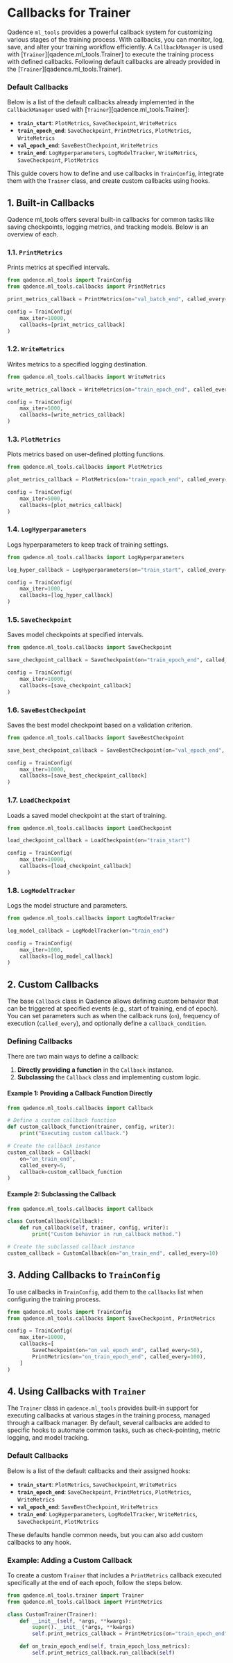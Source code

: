 
# Callbacks for Trainer

Qadence `ml_tools` provides a powerful callback system for customizing various stages of the training process. With callbacks, you can monitor, log, save, and alter your training workflow efficiently. A `CallbackManager` is used with [`Trainer`][qadence.ml_tools.Trainer] to execute the training process with defined callbacks. Following default callbacks are already provided in the [`Trainer`][qadence.ml_tools.Trainer].

### Default Callbacks
Below is a list of the default callbacks already implemented in the `CallbackManager` used with [`Trainer`][qadence.ml_tools.Trainer]:

- **`train_start`**: `PlotMetrics`, `SaveCheckpoint`, `WriteMetrics`
- **`train_epoch_end`**: `SaveCheckpoint`, `PrintMetrics`, `PlotMetrics`, `WriteMetrics`
- **`val_epoch_end`**: `SaveBestCheckpoint`, `WriteMetrics`
- **`train_end`**: `LogHyperparameters`, `LogModelTracker`, `WriteMetrics`, `SaveCheckpoint`, `PlotMetrics`

This guide covers how to define and use callbacks in `TrainConfig`, integrate them with the `Trainer` class, and create custom callbacks using hooks.


## 1. Built-in Callbacks

Qadence ml_tools offers several built-in callbacks for common tasks like saving checkpoints, logging metrics, and tracking models. Below is an overview of each.

### 1.1. `PrintMetrics`

Prints metrics at specified intervals.

```python
from qadence.ml_tools import TrainConfig
from qadence.ml_tools.callbacks import PrintMetrics

print_metrics_callback = PrintMetrics(on="val_batch_end", called_every=100)

config = TrainConfig(
    max_iter=10000,
    callbacks=[print_metrics_callback]
)
```

### 1.2. `WriteMetrics`

Writes metrics to a specified logging destination.

```python
from qadence.ml_tools.callbacks import WriteMetrics

write_metrics_callback = WriteMetrics(on="train_epoch_end", called_every=50)

config = TrainConfig(
    max_iter=5000,
    callbacks=[write_metrics_callback]
)
```

### 1.3. `PlotMetrics`

Plots metrics based on user-defined plotting functions.

```python
from qadence.ml_tools.callbacks import PlotMetrics

plot_metrics_callback = PlotMetrics(on="train_epoch_end", called_every=100)

config = TrainConfig(
    max_iter=5000,
    callbacks=[plot_metrics_callback]
)
```

### 1.4. `LogHyperparameters`

Logs hyperparameters to keep track of training settings.

```python
from qadence.ml_tools.callbacks import LogHyperparameters

log_hyper_callback = LogHyperparameters(on="train_start", called_every=1)

config = TrainConfig(
    max_iter=1000,
    callbacks=[log_hyper_callback]
)
```

### 1.5. `SaveCheckpoint`

Saves model checkpoints at specified intervals.

```python
from qadence.ml_tools.callbacks import SaveCheckpoint

save_checkpoint_callback = SaveCheckpoint(on="train_epoch_end", called_every=100)

config = TrainConfig(
    max_iter=10000,
    callbacks=[save_checkpoint_callback]
)
```

### 1.6. `SaveBestCheckpoint`

Saves the best model checkpoint based on a validation criterion.

```python
from qadence.ml_tools.callbacks import SaveBestCheckpoint

save_best_checkpoint_callback = SaveBestCheckpoint(on="val_epoch_end", called_every=10)

config = TrainConfig(
    max_iter=10000,
    callbacks=[save_best_checkpoint_callback]
)
```

### 1.7. `LoadCheckpoint`

Loads a saved model checkpoint at the start of training.

```python
from qadence.ml_tools.callbacks import LoadCheckpoint

load_checkpoint_callback = LoadCheckpoint(on="train_start")

config = TrainConfig(
    max_iter=10000,
    callbacks=[load_checkpoint_callback]
)
```

### 1.8. `LogModelTracker`

Logs the model structure and parameters.

```python
from qadence.ml_tools.callbacks import LogModelTracker

log_model_callback = LogModelTracker(on="train_end")

config = TrainConfig(
    max_iter=1000,
    callbacks=[log_model_callback]
)
```


## 2. Custom Callbacks

The base `Callback` class in Qadence allows defining custom behavior that can be triggered at specified events (e.g., start of training, end of epoch). You can set parameters such as when the callback runs (`on`), frequency of execution (`called_every`), and optionally define a `callback_condition`.

### Defining Callbacks

There are two main ways to define a callback:
1. **Directly providing a function** in the `Callback` instance.
2. **Subclassing** the `Callback` class and implementing custom logic.

#### Example 1: Providing a Callback Function Directly

```python
from qadence.ml_tools.callbacks import Callback

# Define a custom callback function
def custom_callback_function(trainer, config, writer):
    print("Executing custom callback.")

# Create the callback instance
custom_callback = Callback(
    on="on_train_end",
    called_every=5,
    callback=custom_callback_function
)
```

#### Example 2: Subclassing the Callback

```python
from qadence.ml_tools.callbacks import Callback

class CustomCallback(Callback):
    def run_callback(self, trainer, config, writer):
        print("Custom behavior in run_callback method.")

# Create the subclassed callback instance
custom_callback = CustomCallback(on="on_train_end", called_every=10)
```


## 3. Adding Callbacks to `TrainConfig`

To use callbacks in `TrainConfig`, add them to the `callbacks` list when configuring the training process.

```python
from qadence.ml_tools import TrainConfig
from qadence.ml_tools.callbacks import SaveCheckpoint, PrintMetrics

config = TrainConfig(
    max_iter=10000,
    callbacks=[
        SaveCheckpoint(on="on_val_epoch_end", called_every=50),
        PrintMetrics(on="on_train_epoch_end", called_every=100),
    ]
)
```

## 4. Using Callbacks with `Trainer`

The `Trainer` class in `qadence.ml_tools` provides built-in support for executing callbacks at various stages in the training process, managed through a callback manager. By default, several callbacks are added to specific hooks to automate common tasks, such as check-pointing, metric logging, and model tracking.

### Default Callbacks
Below is a list of the default callbacks and their assigned hooks:

- **`train_start`**: `PlotMetrics`, `SaveCheckpoint`, `WriteMetrics`
- **`train_epoch_end`**: `SaveCheckpoint`, `PrintMetrics`, `PlotMetrics`, `WriteMetrics`
- **`val_epoch_end`**: `SaveBestCheckpoint`, `WriteMetrics`
- **`train_end`**: `LogHyperparameters`, `LogModelTracker`, `WriteMetrics`, `SaveCheckpoint`, `PlotMetrics`

These defaults handle common needs, but you can also add custom callbacks to any hook.

### Example: Adding a Custom Callback

To create a custom `Trainer` that includes a `PrintMetrics` callback executed specifically at the end of each epoch, follow the steps below.


```python
from qadence.ml_tools.trainer import Trainer
from qadence.ml_tools.callback import PrintMetrics

class CustomTrainer(Trainer):
    def __init__(self, *args, **kwargs):
        super().__init__(*args, **kwargs)
        self.print_metrics_callback = PrintMetrics(on="train_epoch_end", called_every = 10)

    def on_train_epoch_end(self, train_epoch_loss_metrics):
        self.print_metrics_callback.run_callback(self)
```
